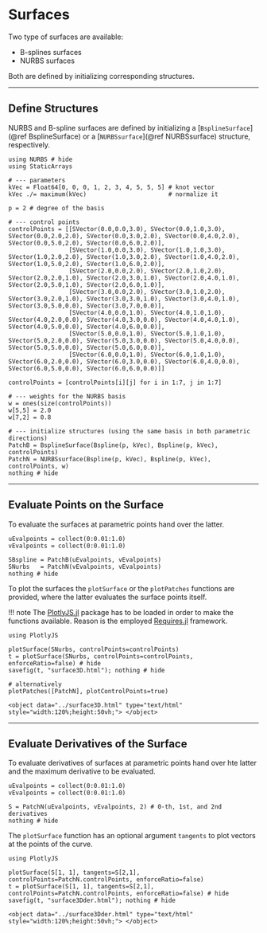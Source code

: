 
# Surfaces

Two type of surfaces are available:
- B-splines surfaces
- NURBS surfaces

Both are defined by initializing corresponding structures.

---
## Define Structures

NURBS and B-spline surfaces are defined by initializing a [`BsplineSurface`](@ref BsplineSurface) or a [`NURBSsurface`](@ref NURBSsurface) structure, respectively.

```@example surfaces
using NURBS # hide
using StaticArrays

# --- parameters
kVec = Float64[0, 0, 0, 1, 2, 3, 4, 5, 5, 5] # knot vector
kVec ./= maximum(kVec)                       # normalize it

p = 2 # degree of the basis

# --- control points
controlPoints = [[SVector(0.0,0.0,3.0), SVector(0.0,1.0,3.0), SVector(0.0,2.0,2.0), SVector(0.0,3.0,2.0), SVector(0.0,4.0,2.0), SVector(0.0,5.0,2.0), SVector(0.0,6.0,2.0)],
                 [SVector(1.0,0.0,3.0), SVector(1.0,1.0,3.0), SVector(1.0,2.0,2.0), SVector(1.0,3.0,2.0), SVector(1.0,4.0,2.0), SVector(1.0,5.0,2.0), SVector(1.0,6.0,2.0)],
                 [SVector(2.0,0.0,2.0), SVector(2.0,1.0,2.0), SVector(2.0,2.0,1.0), SVector(2.0,3.0,1.0), SVector(2.0,4.0,1.0), SVector(2.0,5.0,1.0), SVector(2.0,6.0,1.0)],
                 [SVector(3.0,0.0,2.0), SVector(3.0,1.0,2.0), SVector(3.0,2.0,1.0), SVector(3.0,3.0,1.0), SVector(3.0,4.0,1.0), SVector(3.0,5.0,0.0), SVector(3.0,7.0,0.0)],
                 [SVector(4.0,0.0,1.0), SVector(4.0,1.0,1.0), SVector(4.0,2.0,0.0), SVector(4.0,3.0,0.0), SVector(4.0,4.0,1.0), SVector(4.0,5.0,0.0), SVector(4.0,6.0,0.0)],
                 [SVector(5.0,0.0,1.0), SVector(5.0,1.0,1.0), SVector(5.0,2.0,0.0), SVector(5.0,3.0,0.0), SVector(5.0,4.0,0.0), SVector(5.0,5.0,0.0), SVector(5.0,6.0,0.0)],
                 [SVector(6.0,0.0,1.0), SVector(6.0,1.0,1.0), SVector(6.0,2.0,0.0), SVector(6.0,3.0,0.0), SVector(6.0,4.0,0.0), SVector(6.0,5.0,0.0), SVector(6.0,6.0,0.0)]]

controlPoints = [controlPoints[i][j] for i in 1:7, j in 1:7]

# --- weights for the NURBS basis
w = ones(size(controlPoints)) 
w[5,5] = 2.0
w[7,2] = 0.8

# --- initialize structures (using the same basis in both parametric directions)
PatchB = BsplineSurface(Bspline(p, kVec), Bspline(p, kVec), controlPoints) 
PatchN = NURBSsurface(Bspline(p, kVec), Bspline(p, kVec), controlPoints, w)
nothing # hide
```

---
## Evaluate Points on the Surface

To evaluate the surfaces at parametric points hand over the latter. 

```@example surfaces
uEvalpoints = collect(0:0.01:1.0)
vEvalpoints = collect(0:0.01:1.0)

SBspline = PatchB(uEvalpoints, vEvalpoints)
SNurbs   = PatchN(vEvalpoints, vEvalpoints)
nothing # hide
```

To plot the surfaces the `plotSurface` or the `plotPatches` functions are provided, where the latter evaluates the surface points itself.

!!! note
    The [PlotlyJS.jl](https://github.com/JuliaPlots/PlotlyJS.jl) package has to be loaded in order to make the functions available. Reason is the employed [Requires.jl](https://github.com/JuliaPackaging/Requires.jl) framework.

```@example surfaces
using PlotlyJS

plotSurface(SNurbs, controlPoints=controlPoints)
t = plotSurface(SNurbs, controlPoints=controlPoints, enforceRatio=false) # hide
savefig(t, "surface3D.html"); nothing # hide

# alternatively
plotPatches([PatchN], plotControlPoints=true)
```

```@raw html
<object data="../surface3D.html" type="text/html"  style="width:120%;height:50vh;"> </object>
```

---
## Evaluate Derivatives of the Surface

To evaluate derivatives of surfaces at parametric points hand over hte latter and the maximum derivative to be evaluated.

```@example surfaces
uEvalpoints = collect(0:0.01:1.0)
vEvalpoints = collect(0:0.01:1.0)

S = PatchN(uEvalpoints, vEvalpoints, 2) # 0-th, 1st, and 2nd derivatives
nothing # hide
```

The `plotSurface` function has an optional argument `tangents` to plot vectors at the points of the curve.

```@example surfaces
using PlotlyJS

plotSurface(S[1, 1], tangents=S[2,1], controlPoints=PatchN.controlPoints, enforceRatio=false)
t = plotSurface(S[1, 1], tangents=S[2,1], controlPoints=PatchN.controlPoints, enforceRatio=false) # hide
savefig(t, "surface3Dder.html"); nothing # hide
```

```@raw html
<object data="../surface3Dder.html" type="text/html"  style="width:120%;height:50vh;"> </object>
```